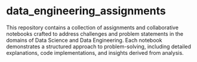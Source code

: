 # data_engineering_assignments
This repository contains a collection of assignments and collaborative notebooks crafted to address challenges and problem statements in the domains of Data Science and Data Engineering. Each notebook demonstrates a structured approach to problem-solving, including detailed explanations, code implementations, and insights derived from analysis.
